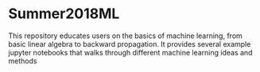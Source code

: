 # Summer2018ML
This repository educates users on the basics of machine learning, from basic linear algebra to backward propagation. It provides several example jupyter notebooks that walks through different machine learning ideas and methods
